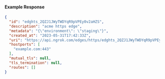 <!-- Generated by nd gen api-examples. DO NOT EDIT. -->
#### Example Response
```json
{
  "id": "edghts_2QZJ1JWyTWDYqR9pVPEy0v2aHZS",
  "description": "acme https edge",
  "metadata": "{\"environment\": \"staging\"}",
  "created_at": "2023-05-31T17:42:33Z",
  "uri": "https://api.ngrok.com/edges/https/edghts_2QZJ1JWyTWDYqR9pVPEy0v2aHZS",
  "hostports": [
    "example.com:443"
  ],
  "mutual_tls": null,
  "tls_termination": null,
  "routes": []
}